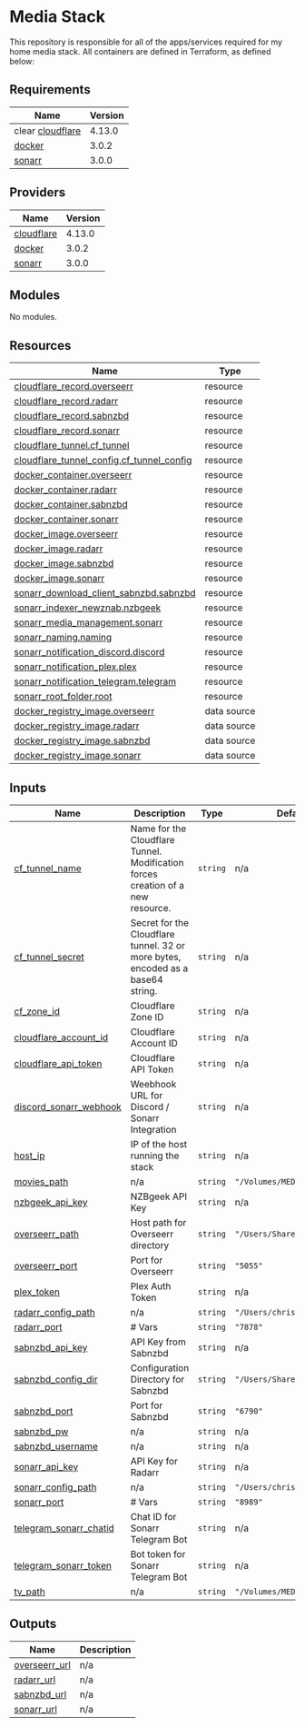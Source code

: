 # Media Stack
This repository is responsible for all of the apps/services required for my home media stack. All containers are defined in Terraform, as defined below:

## Requirements

| Name | Version |
|------|---------|
| <a name="requirement_cloudflare">clear</a> [cloudflare](#requirement\_cloudflare) | 4.13.0 |
| <a name="requirement_docker"></a> [docker](#requirement\_docker) | 3.0.2 |
| <a name="requirement_sonarr"></a> [sonarr](#requirement\_sonarr) | 3.0.0 |

## Providers

| Name | Version |
|------|---------|
| <a name="provider_cloudflare"></a> [cloudflare](#provider\_cloudflare) | 4.13.0 |
| <a name="provider_docker"></a> [docker](#provider\_docker) | 3.0.2 |
| <a name="provider_sonarr"></a> [sonarr](#provider\_sonarr) | 3.0.0 |

## Modules

No modules.

## Resources

| Name | Type |
|------|------|
| [cloudflare_record.overseerr](https://registry.terraform.io/providers/cloudflare/cloudflare/4.13.0/docs/resources/record) | resource |
| [cloudflare_record.radarr](https://registry.terraform.io/providers/cloudflare/cloudflare/4.13.0/docs/resources/record) | resource |
| [cloudflare_record.sabnzbd](https://registry.terraform.io/providers/cloudflare/cloudflare/4.13.0/docs/resources/record) | resource |
| [cloudflare_record.sonarr](https://registry.terraform.io/providers/cloudflare/cloudflare/4.13.0/docs/resources/record) | resource |
| [cloudflare_tunnel.cf_tunnel](https://registry.terraform.io/providers/cloudflare/cloudflare/4.13.0/docs/resources/tunnel) | resource |
| [cloudflare_tunnel_config.cf_tunnel_config](https://registry.terraform.io/providers/cloudflare/cloudflare/4.13.0/docs/resources/tunnel_config) | resource |
| [docker_container.overseerr](https://registry.terraform.io/providers/kreuzwerker/docker/3.0.2/docs/resources/container) | resource |
| [docker_container.radarr](https://registry.terraform.io/providers/kreuzwerker/docker/3.0.2/docs/resources/container) | resource |
| [docker_container.sabnzbd](https://registry.terraform.io/providers/kreuzwerker/docker/3.0.2/docs/resources/container) | resource |
| [docker_container.sonarr](https://registry.terraform.io/providers/kreuzwerker/docker/3.0.2/docs/resources/container) | resource |
| [docker_image.overseerr](https://registry.terraform.io/providers/kreuzwerker/docker/3.0.2/docs/resources/image) | resource |
| [docker_image.radarr](https://registry.terraform.io/providers/kreuzwerker/docker/3.0.2/docs/resources/image) | resource |
| [docker_image.sabnzbd](https://registry.terraform.io/providers/kreuzwerker/docker/3.0.2/docs/resources/image) | resource |
| [docker_image.sonarr](https://registry.terraform.io/providers/kreuzwerker/docker/3.0.2/docs/resources/image) | resource |
| [sonarr_download_client_sabnzbd.sabnzbd](https://registry.terraform.io/providers/devopsarr/sonarr/3.0.0/docs/resources/download_client_sabnzbd) | resource |
| [sonarr_indexer_newznab.nzbgeek](https://registry.terraform.io/providers/devopsarr/sonarr/3.0.0/docs/resources/indexer_newznab) | resource |
| [sonarr_media_management.sonarr](https://registry.terraform.io/providers/devopsarr/sonarr/3.0.0/docs/resources/media_management) | resource |
| [sonarr_naming.naming](https://registry.terraform.io/providers/devopsarr/sonarr/3.0.0/docs/resources/naming) | resource |
| [sonarr_notification_discord.discord](https://registry.terraform.io/providers/devopsarr/sonarr/3.0.0/docs/resources/notification_discord) | resource |
| [sonarr_notification_plex.plex](https://registry.terraform.io/providers/devopsarr/sonarr/3.0.0/docs/resources/notification_plex) | resource |
| [sonarr_notification_telegram.telegram](https://registry.terraform.io/providers/devopsarr/sonarr/3.0.0/docs/resources/notification_telegram) | resource |
| [sonarr_root_folder.root](https://registry.terraform.io/providers/devopsarr/sonarr/3.0.0/docs/resources/root_folder) | resource |
| [docker_registry_image.overseerr](https://registry.terraform.io/providers/kreuzwerker/docker/3.0.2/docs/data-sources/registry_image) | data source |
| [docker_registry_image.radarr](https://registry.terraform.io/providers/kreuzwerker/docker/3.0.2/docs/data-sources/registry_image) | data source |
| [docker_registry_image.sabnzbd](https://registry.terraform.io/providers/kreuzwerker/docker/3.0.2/docs/data-sources/registry_image) | data source |
| [docker_registry_image.sonarr](https://registry.terraform.io/providers/kreuzwerker/docker/3.0.2/docs/data-sources/registry_image) | data source |

## Inputs

| Name | Description | Type | Default | Required |
|------|-------------|------|---------|:--------:|
| <a name="input_cf_tunnel_name"></a> [cf\_tunnel\_name](#input\_cf\_tunnel\_name) | Name for the Cloudflare Tunnel. Modification forces creation of a new resource. | `string` | n/a | yes |
| <a name="input_cf_tunnel_secret"></a> [cf\_tunnel\_secret](#input\_cf\_tunnel\_secret) | Secret for the Cloudflare tunnel. 32 or more bytes, encoded as a base64 string. | `string` | n/a | yes |
| <a name="input_cf_zone_id"></a> [cf\_zone\_id](#input\_cf\_zone\_id) | Cloudflare Zone ID | `string` | n/a | yes |
| <a name="input_cloudflare_account_id"></a> [cloudflare\_account\_id](#input\_cloudflare\_account\_id) | Cloudflare Account ID | `string` | n/a | yes |
| <a name="input_cloudflare_api_token"></a> [cloudflare\_api\_token](#input\_cloudflare\_api\_token) | Cloudflare API Token | `string` | n/a | yes |
| <a name="input_discord_sonarr_webhook"></a> [discord\_sonarr\_webhook](#input\_discord\_sonarr\_webhook) | Weebhook URL for Discord / Sonarr Integration | `string` | n/a | yes |
| <a name="input_host_ip"></a> [host\_ip](#input\_host\_ip) | IP of the host running the stack | `string` | n/a | yes |
| <a name="input_movies_path"></a> [movies\_path](#input\_movies\_path) | n/a | `string` | `"/Volumes/MEDIA/Movies"` | no |
| <a name="input_nzbgeek_api_key"></a> [nzbgeek\_api\_key](#input\_nzbgeek\_api\_key) | NZBgeek API Key | `string` | n/a | yes |
| <a name="input_overseerr_path"></a> [overseerr\_path](#input\_overseerr\_path) | Host path for Overseerr directory | `string` | `"/Users/Shared/Overseerr"` | no |
| <a name="input_overseerr_port"></a> [overseerr\_port](#input\_overseerr\_port) | Port for Overseerr | `string` | `"5055"` | no |
| <a name="input_plex_token"></a> [plex\_token](#input\_plex\_token) | Plex Auth Token | `string` | n/a | yes |
| <a name="input_radarr_config_path"></a> [radarr\_config\_path](#input\_radarr\_config\_path) | n/a | `string` | `"/Users/christian/Radarr"` | no |
| <a name="input_radarr_port"></a> [radarr\_port](#input\_radarr\_port) | # Vars | `string` | `"7878"` | no |
| <a name="input_sabnzbd_api_key"></a> [sabnzbd\_api\_key](#input\_sabnzbd\_api\_key) | API Key from Sabnzbd | `string` | n/a | yes |
| <a name="input_sabnzbd_config_dir"></a> [sabnzbd\_config\_dir](#input\_sabnzbd\_config\_dir) | Configuration Directory for Sabnzbd | `string` | `"/Users/Shared/sabnzbd/"` | no |
| <a name="input_sabnzbd_port"></a> [sabnzbd\_port](#input\_sabnzbd\_port) | Port for Sabnzbd | `string` | `"6790"` | no |
| <a name="input_sabnzbd_pw"></a> [sabnzbd\_pw](#input\_sabnzbd\_pw) | n/a | `string` | n/a | yes |
| <a name="input_sabnzbd_username"></a> [sabnzbd\_username](#input\_sabnzbd\_username) | n/a | `string` | n/a | yes |
| <a name="input_sonarr_api_key"></a> [sonarr\_api\_key](#input\_sonarr\_api\_key) | API Key for Radarr | `string` | n/a | yes |
| <a name="input_sonarr_config_path"></a> [sonarr\_config\_path](#input\_sonarr\_config\_path) | n/a | `string` | `"/Users/christian/Sonarr"` | no |
| <a name="input_sonarr_port"></a> [sonarr\_port](#input\_sonarr\_port) | # Vars | `string` | `"8989"` | no |
| <a name="input_telegram_sonarr_chatid"></a> [telegram\_sonarr\_chatid](#input\_telegram\_sonarr\_chatid) | Chat ID for Sonarr Telegram Bot | `string` | n/a | yes |
| <a name="input_telegram_sonarr_token"></a> [telegram\_sonarr\_token](#input\_telegram\_sonarr\_token) | Bot token for Sonarr Telegram Bot | `string` | n/a | yes |
| <a name="input_tv_path"></a> [tv\_path](#input\_tv\_path) | n/a | `string` | `"/Volumes/MEDIA/TV"` | no |

## Outputs

| Name | Description |
|------|-------------|
| <a name="output_overseerr_url"></a> [overseerr\_url](#output\_overseerr\_url) | n/a |
| <a name="output_radarr_url"></a> [radarr\_url](#output\_radarr\_url) | n/a |
| <a name="output_sabnzbd_url"></a> [sabnzbd\_url](#output\_sabnzbd\_url) | n/a |
| <a name="output_sonarr_url"></a> [sonarr\_url](#output\_sonarr\_url) | n/a |
